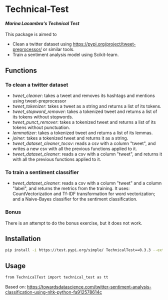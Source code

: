 # Technical-Test
#### _Marina Lacambra's Technical Test_

This package is aimed to
- Clean a twitter dataset using https://pypi.org/project/tweet-preprocessor/ or similar tools.
- Train a sentiment analysis model using Scikit-learn.

## Functions
### To clean a twitter dataset
- _tweet_cleaner_: takes a tweet and removes its hashtags and mentions using tweet-preprocessor
- _tweet_tokenizer_: takes a tweet as a string and returns a list of its tokens.
- _tweet_stopword_remover_: takes a tokenized tweet and returns a list of its tokens without stopwords.
- _tweet_punct_remover_: takes a tokenized tweet and returns a list of its tokens without punctuation.
- _lemmatizer_: takes a tokenized tweet and returns a list of its lemmas.
- _joiner_: takes a tokenized tweet and returns it as a string.
- _tweet_dataset_cleaner_tocsv_: reads a csv with a column "tweet", and writes a new csv with all the previous functions applied to it.
- _tweet_dataset_cleaner_: reads a csv with a column "tweet", and returns it with all the previous functions applied to it.

### To train a sentiment classifier
- _tweet_dataset_cleaner_: reads a csv with a column "tweet" and a column "label", and returns the metrics from the training. It uses: CountVectorization and Tf-IDF transformation for word vectorization; and a Naive-Bayes classifier for the sentiment classification.


### Bonus
There is an attempt to do the bonus exercise, but it does not work.


## Installation
```sh
pip install -i https://test.pypi.org/simple/ TechnicalTest==0.3.3 --extra-index-url https://pypi.org/simple/
```
## Usage
```sh
from TechnicalTest import technical_test as tt
```






Based on: https://towardsdatascience.com/twitter-sentiment-analysis-classification-using-nltk-python-fa912578614c